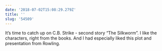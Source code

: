 ```yaml
---
date: '2018-07-02T15:08:29.279Z'
title: ''
slug: '54509'
---
```

It’s time to catch up on C.B. Strike - second story “The Silkworm”. I like the characters, right from the books. And I had especially liked this plot and presentation from Rowling.

